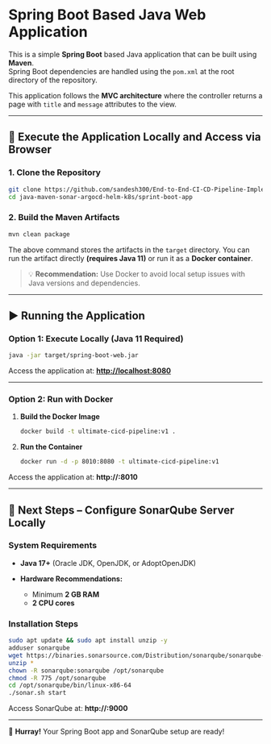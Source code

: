 # Spring Boot Based Java Web Application

This is a simple **Spring Boot** based Java application that can be built using **Maven**.  
Spring Boot dependencies are handled using the `pom.xml` at the root directory of the repository.

This application follows the **MVC architecture** where the controller returns a page with `title` and `message` attributes to the view.

---

## 🚀 Execute the Application Locally and Access via Browser

### 1. Clone the Repository
```bash
git clone https://github.com/sandesh300/End-to-End-CI-CD-Pipeline-Implementation/spring-boot-app
cd java-maven-sonar-argocd-helm-k8s/sprint-boot-app
````

### 2. Build the Maven Artifacts

```bash
mvn clean package
```

The above command stores the artifacts in the `target` directory.
You can run the artifact directly **(requires Java 11)** or run it as a **Docker container**.

> 💡 **Recommendation:** Use Docker to avoid local setup issues with Java versions and dependencies.

---

## ▶️ Running the Application

### Option 1: Execute Locally (Java 11 Required)

```bash
java -jar target/spring-boot-web.jar
```

Access the application at: **[http://localhost:8080](http://localhost:8080)**

---

### Option 2: Run with Docker

1. **Build the Docker Image**

   ```bash
   docker build -t ultimate-cicd-pipeline:v1 .
   ```

2. **Run the Container**

   ```bash
   docker run -d -p 8010:8080 -t ultimate-cicd-pipeline:v1
   ```

Access the application at:
**http\://<ip-address>:8010**

---

## 🔧 Next Steps – Configure SonarQube Server Locally

### System Requirements

* **Java 17+** (Oracle JDK, OpenJDK, or AdoptOpenJDK)
* **Hardware Recommendations:**

  * Minimum **2 GB RAM**
  * **2 CPU cores**

### Installation Steps

```bash
sudo apt update && sudo apt install unzip -y
adduser sonarqube
wget https://binaries.sonarsource.com/Distribution/sonarqube/sonarqube-10.4.1.88267.zip
unzip *
chown -R sonarqube:sonarqube /opt/sonarqube
chmod -R 775 /opt/sonarqube
cd /opt/sonarqube/bin/linux-x86-64
./sonar.sh start
```

Access SonarQube at:
**http\://<ip-address>:9000**

---

🎉 **Hurray!** Your Spring Boot app and SonarQube setup are ready!
```
